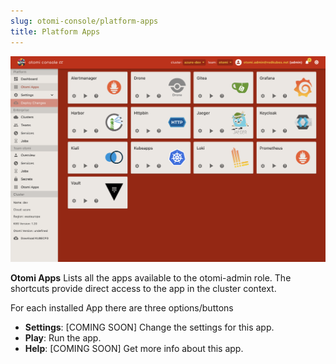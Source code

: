 ```yaml
---
slug: otomi-console/platform-apps
title: Platform Apps
---
```


![Console apps](img/console-apps.png)

**Otomi Apps** Lists all the apps available to the otomi-admin role. The shortcuts provide direct access to the app in the cluster context.

For each installed App there are three options/buttons

- **Settings**: [COMING SOON] Change the settings for this app.
- **Play**: Run the app.
- **Help**: [COMING SOON] Get more info about this app.
